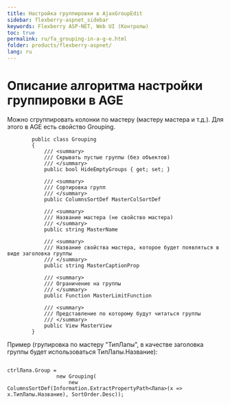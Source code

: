 ```yaml
---
title: Настройка группировки в AjaxGroupEdit
sidebar: flexberry-aspnet_sidebar
keywords: Flexberry ASP-NET, Web UI (Контролы)
toc: true
permalink: ru/fa_grouping-in-a-g-e.html
folder: products/flexberry-aspnet/
lang: ru
---
```




# Описание алгоритма настройки группировки в AGE
Можно сгруппировать колонки по мастеру (мастеру мастера и т.д.). Для этого в AGE есть свойство Grouping.
```
        public class Grouping
        {
            /// <summary>
            /// Скрывать пустые группы (без объектов)
            /// </summary>
            public bool HideEmptyGroups { get; set; }

            /// <summary>
            /// Сортировка групп
            /// </summary>
            public ColumnsSortDef MasterColSortDef

            /// <summary>
            /// Название мастера (не свойство мастера)
            /// </summary>
            public string MasterName 

            /// <summary>
            /// Название свойства мастера, которое будет появляться в виде заголовка группы
            /// </summary>
            public string MasterCaptionProp

            /// <summary>
            /// Ограничение на группы
            /// </summary>
            public Function MasterLimitFunction

            /// <summary>
            /// Представление по которому будут читаться группы
            /// </summary>
            public View MasterView
        }
```
Пример (групировка по мастеру "ТипЛапы", в качестве заголовка группы будет использоваться ТипЛапы.Название):
```

ctrlЛапа.Group =
                new Grouping(
                    new ColumnsSortDef(Information.ExtractPropertyPath<Лапа>(x => x.ТипЛапы.Название), SortOrder.Desc));
```

 


 